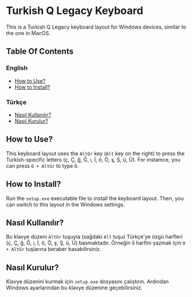 # Turkish Q Legacy Keyboard

This is a Turkish Q Legacy keyboard layout for Windows devices, similar to the
one in MacOS.



## Table Of Contents

### English
+ [How to Use?](#how-to-use)
+ [How to Install?](#how-to-install)
### Türkçe
+ [Nasıl Kullanılır?](#nasıl-kullanılır)
+ [Nasıl Kurulur?](#nasıl-kurulur)



## How to Use?

This keyboard layout uses the `AltGr` key (`Alt` key on the right) to press the
Turkish-specific letters (ç, Ç, ğ, Ğ, ı, İ, ö, Ö, ş, Ş, ü, Ü). For
instamce, you can press `O + AltGr` to type `Ö`.



## How to Install?

Run the `setup.exe` executable file to install the keyboard layout. Then, you
can switch to this layout in the Windows settings.



## Nasıl Kullanılır?

Bu klavye düzeni `AltGr` tuşuyla (sağdaki `Alt` tuşu) Türkçe'ye özgü
harfleri (ç, Ç, ğ, Ğ, ı, İ, ö, Ö, ş, Ş, ü, Ü) basmaktadır.
Örneğin `Ö` harfini yazmak için `O + AltGr` tuşlarına beraber
basabilirsiniz.



## Nasıl Kurulur?

Klavye düzenini kurmak için `setup.exe` dosyasını çalıştırın. Ardından
Windows ayarlarından bu klavye düzenine geçebilirsiniz.

